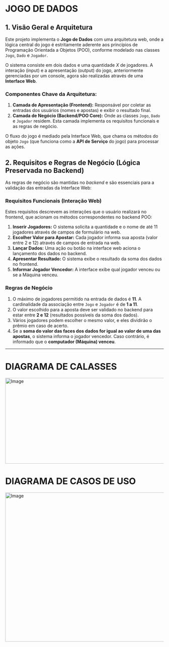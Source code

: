 # JOGO DE DADOS

## 1. Visão Geral e Arquitetura

Este projeto implementa o **Jogo de Dados** com uma arquitetura web, onde a lógica central do jogo é estritamente aderente aos princípios de Programação Orientada a Objetos (POO), conforme modelado nas classes `Jogo`, `Dado` e `Jogador`.

O sistema consiste em dois dados e uma quantidade $X$ de jogadores. A interação (input) e a apresentação (output) do jogo, anteriormente gerenciadas por um console, agora são realizadas através de uma **Interface Web**.

### Componentes Chave da Arquitetura:

1.  **Camada de Apresentação (Frontend):** Responsável por coletar as entradas dos usuários (nomes e apostas) e exibir o resultado final.
2.  **Camada de Negócio (Backend/POO Core):** Onde as classes `Jogo`, `Dado` e `Jogador` residem. Esta camada implementa os requisitos funcionais e as regras de negócio.

O fluxo do jogo é mediado pela Interface Web, que chama os métodos do objeto `Jogo` (que funciona como a **API de Serviço** do jogo) para processar as ações.

## 2. Requisitos e Regras de Negócio (Lógica Preservada no Backend)

As regras de negócio são mantidas no *backend* e são essenciais para a validação das entradas da Interface Web:

### Requisitos Funcionais (Interação Web)
Estes requisitos descrevem as interações que o usuário realizará no frontend, que acionam os métodos correspondentes no backend POO:
1.  **Inserir Jogadores:** O sistema solicita a quantidade e o nome de até 11 jogadores através de campos de formulário na web.
2.  **Escolher Valor para Apostar:** Cada jogador informa sua aposta (valor entre 2 e 12) através de campos de entrada na web.
3.  **Lançar Dados:** Uma ação ou botão na interface web aciona o lançamento dos dados no backend.
4.  **Apresentar Resultado:** O sistema exibe o resultado da soma dos dados no frontend.
5.  **Informar Jogador Vencedor:** A interface exibe qual jogador venceu ou se a Máquina venceu.

### Regras de Negócio
1.  O máximo de jogadores permitido na entrada de dados é **11**. A cardinalidade da associação entre `Jogo` e `Jogador` é de **1 a 11**.
2.  O valor escolhido para a aposta deve ser validado no backend para estar entre **2 e 12** (resultados possíveis da soma dos dados).
3.  Vários jogadores podem escolher o mesmo valor, e eles dividirão o prêmio em caso de acerto.
4.  Se a **soma do valor das faces dos dados for igual ao valor de uma das apostas**, o sistema informa o jogador vencedor. Caso contrário, é informado que o **computador (Máquina) venceu**.

***

# DIAGRAMA DE CALASSES
<img width="655" height="273" alt="Image" src="https://github.com/user-attachments/assets/b3a501ea-47d3-42ef-a781-6cef04d5b0c6" />


# DIAGRAMA DE CASOS DE USO


<img width="833" height="475" alt="Image" src="https://github.com/user-attachments/assets/12b5861e-e647-41ad-9504-b0a557a366e2" />
